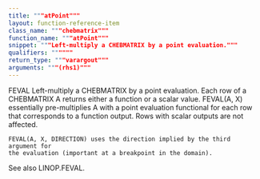 ```yaml
---
title: """atPoint"""
layout: function-reference-item
class_name: """chebmatrix"""
function_name: """atPoint"""
snippet: """Left-multiply a CHEBMATRIX by a point evaluation."""
qualifiers: """"""
return_type: """varargout"""
arguments: """(rhs1)"""
---
```


 FEVAL   Left-multiply a CHEBMATRIX by a point evaluation.
    Each row of a CHEBMATRIX A returns either a function or a scalar value.
    FEVAL(A, X) essentially pre-multiplies A with a point evaluation functional
    for each row that corresponds to a function output. Rows with scalar outputs
    are not affected.
 
    FEVAL(A, X, DIRECTION) uses the direction implied by the third argument for
    the evaluation (important at a breakpoint in the domain).
 
  See also LINOP.FEVAL. 
